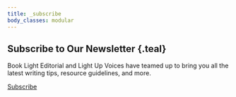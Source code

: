 ```yaml
---
title: _subscribe
body_classes: modular
---
```


## Subscribe to Our Newsletter {.teal}

Book Light Editorial and Light Up Voices have teamed up to bring you all the latest writing tips, resource guidelines, and more.

<a class="button" href="/resources/newsletter">Subscribe</a>
